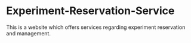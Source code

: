 # Experiment-Reservation-Service
This is a website which offers services regarding experiment reservation and management.

